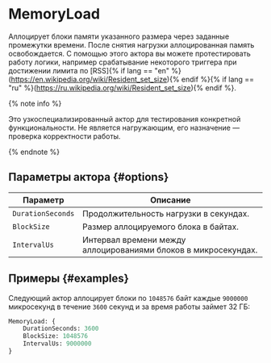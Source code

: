 # MemoryLoad

Аллоцирует блоки памяти указанного размера через заданные промежутки времени. После снятия нагрузки аллоцированная память освобождается. С помощью этого актора вы можете протестировать работу логики, например срабатывание некоторого триггера при достижении лимита по [RSS]{% if lang == "en" %}(https://en.wikipedia.org/wiki/Resident_set_size){% endif %}{% if lang == "ru" %}(https://ru.wikipedia.org/wiki/Resident_set_size){% endif %}.

{% note info %}

Это узкоспециализированный актор для тестирования конкретной функциональности. Не является нагружающим, его назначение — проверка корректности работы.

{% endnote %}

## Параметры актора {#options}

Параметр | Описание
--- | ---
`DurationSeconds` | Продолжительность нагрузки в секундах.
`BlockSize` | Размер аллоцируемого блока в байтах.
`IntervalUs` | Интервал времени между аллоцированиями блоков в микросекундах.

## Примеры {#examples}

Следующий актор аллоцирует блоки по `1048576` байт каждые `9000000` микросекунд в течение `3600` секунд и за время работы займет 32 ГБ:

```proto
MemoryLoad: {
    DurationSeconds: 3600
    BlockSize: 1048576
    IntervalUs: 9000000
}
```
